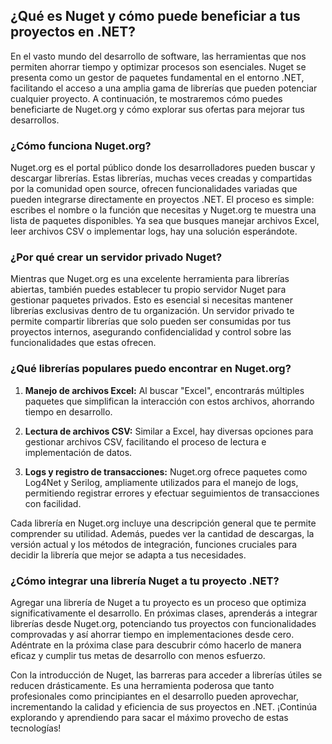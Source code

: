## ¿Qué es Nuget y cómo puede beneficiar a tus proyectos en .NET?

En el vasto mundo del desarrollo de software, las herramientas que nos permiten ahorrar tiempo y optimizar procesos son esenciales. Nuget se presenta como un gestor de paquetes fundamental en el entorno .NET, facilitando el acceso a una amplia gama de librerías que pueden potenciar cualquier proyecto. A continuación, te mostraremos cómo puedes beneficiarte de Nuget.org y cómo explorar sus ofertas para mejorar tus desarrollos.

### ¿Cómo funciona Nuget.org?

Nuget.org es el portal público donde los desarrolladores pueden buscar y descargar librerías. Estas librerías, muchas veces creadas y compartidas por la comunidad open source, ofrecen funcionalidades variadas que pueden integrarse directamente en proyectos .NET. El proceso es simple: escribes el nombre o la función que necesitas y Nuget.org te muestra una lista de paquetes disponibles. Ya sea que busques manejar archivos Excel, leer archivos CSV o implementar logs, hay una solución esperándote.

### ¿Por qué crear un servidor privado Nuget?

Mientras que Nuget.org es una excelente herramienta para librerías abiertas, también puedes establecer tu propio servidor Nuget para gestionar paquetes privados. Esto es esencial si necesitas mantener librerías exclusivas dentro de tu organización. Un servidor privado te permite compartir librerías que solo pueden ser consumidas por tus proyectos internos, asegurando confidencialidad y control sobre las funcionalidades que estas ofrecen.

### ¿Qué librerías populares puedo encontrar en Nuget.org?

1. **Manejo de archivos Excel:** Al buscar "Excel", encontrarás múltiples paquetes que simplifican la interacción con estos archivos, ahorrando tiempo en desarrollo.
    
2. **Lectura de archivos CSV:** Similar a Excel, hay diversas opciones para gestionar archivos CSV, facilitando el proceso de lectura e implementación de datos.
    
3. **Logs y registro de transacciones:** Nuget.org ofrece paquetes como Log4Net y Serilog, ampliamente utilizados para el manejo de logs, permitiendo registrar errores y efectuar seguimientos de transacciones con facilidad.
    

Cada librería en Nuget.org incluye una descripción general que te permite comprender su utilidad. Además, puedes ver la cantidad de descargas, la versión actual y los métodos de integración, funciones cruciales para decidir la librería que mejor se adapta a tus necesidades.

### ¿Cómo integrar una librería Nuget a tu proyecto .NET?

Agregar una librería de Nuget a tu proyecto es un proceso que optimiza significativamente el desarrollo. En próximas clases, aprenderás a integrar librerías desde Nuget.org, potenciando tus proyectos con funcionalidades comprovadas y así ahorrar tiempo en implementaciones desde cero. Adéntrate en la próxima clase para descubrir cómo hacerlo de manera eficaz y cumplir tus metas de desarrollo con menos esfuerzo.

Con la introducción de Nuget, las barreras para acceder a librerías útiles se reducen drásticamente. Es una herramienta poderosa que tanto profesionales como principiantes en el desarrollo pueden aprovechar, incrementando la calidad y eficiencia de sus proyectos en .NET. ¡Continúa explorando y aprendiendo para sacar el máximo provecho de estas tecnologías!